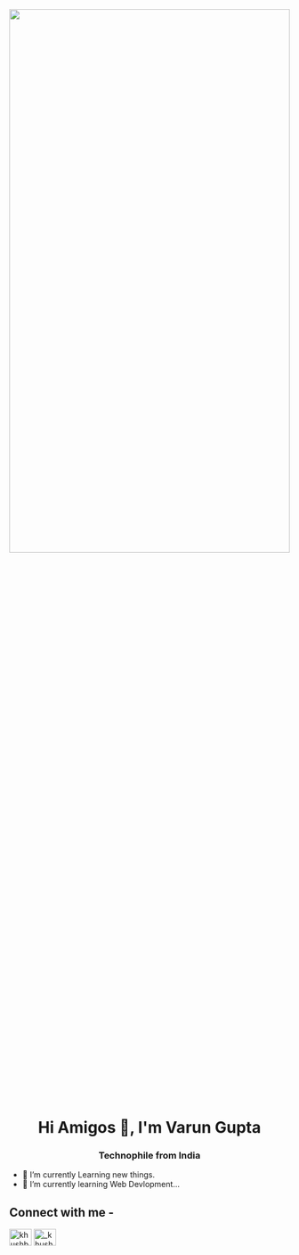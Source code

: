 <img align="center" src="Varun Gupta (2).png" class="banner" width="100%" height="50%"/>

<h1 align="center">Hi Amigos 👋, I'm Varun Gupta</h1>
<h3 align="center">Technophile from India</h3>

<!--
**varun2068/varun2068** is a ✨ _special_ ✨ repository because its `README.md` (this file) appears on your GitHub profile.

Here are some ideas to get you started:
-->

- 🔭 I’m currently Learning new things.
- 🌱 I’m currently learning Web Devlopment...
<!-- - 👯 I’m looking to collaborate on ...
- 🤔 I’m looking for help with ...
- 💬 Ask me about ... 
- 📫 How to reach me: v
- 😄 Pronouns: ...
- ⚡ Fun fact: ...-->

## Connect with me - 
<p align="left">
<a href="https://www.linkedin.com/in/varun-gupta-70a5511a5/" target="blank"><img align="center" src="https://cdn.jsdelivr.net/npm/simple-icons@3.0.1/icons/linkedin.svg" alt="khushboogoel01" height="30" width="40" /></a>
<a href="https://www.instagram.com/v.a.r.u.n.___/" target="blank"><img align="center" src="https://cdn.jsdelivr.net/npm/simple-icons@3.0.1/icons/instagram.svg" alt="_khushboo.goel" height="30" width="40" /></a>
  </p>
